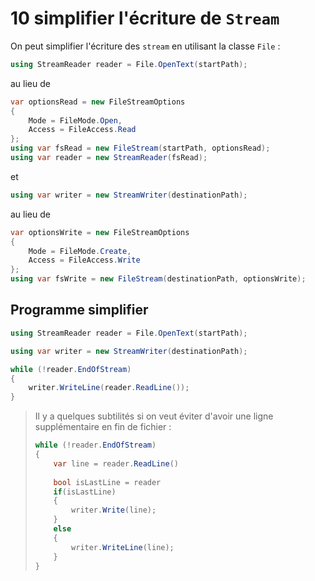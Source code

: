 # 10 simplifier l'écriture de `Stream`

On peut simplifier l'écriture des `stream` en utilisant la classe `File` :

```cs
using StreamReader reader = File.OpenText(startPath);
```

au lieu de 

```cs
var optionsRead = new FileStreamOptions
{
    Mode = FileMode.Open,
    Access = FileAccess.Read
};
using var fsRead = new FileStream(startPath, optionsRead);
using var reader = new StreamReader(fsRead);
```

et

```cs
using var writer = new StreamWriter(destinationPath);
```

au lieu de 

```cs
var optionsWrite = new FileStreamOptions
{
    Mode = FileMode.Create,
    Access = FileAccess.Write
};
using var fsWrite = new FileStream(destinationPath, optionsWrite);
```



## Programme simplifier

```cs
using StreamReader reader = File.OpenText(startPath);

using var writer = new StreamWriter(destinationPath);

while (!reader.EndOfStream)
{
    writer.WriteLine(reader.ReadLine());
}
```

> Il y a quelques subtilités si on veut éviter d'avoir une ligne supplémentaire en fin de fichier :
>
> ```cs
> while (!reader.EndOfStream)
> {
>     var line = reader.ReadLine()
>     
>     bool isLastLine = reader
>     if(isLastLine)
>     {
>         writer.Write(line);
>     }
>     else
>     {
>         writer.WriteLine(line);
>     } 
> }
> ```